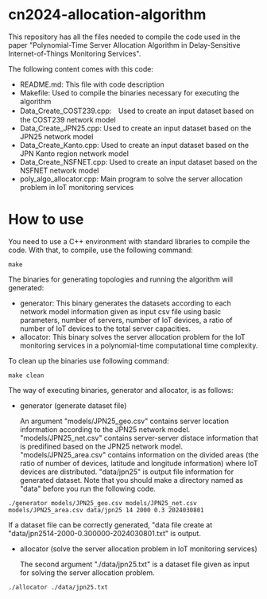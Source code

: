 # cn2024-allocation-algorithm

This repository has all the files needed to compile the code used in the paper "Polynomial-Time Server Allocation Algorithm in Delay-Sensitive Internet-of-Things Monitoring Services".

The following content comes with this code:

 * README.md: This file with code description
 * Makefile: Used to compile the binaries necessary for executing the algorithm
 * Data_Create_COST239.cpp:　Used to create an input dataset based on the COST239 network model
 * Data_Create_JPN25.cpp: Used to create an input dataset based on the JPN25 network model
 * Data_Create_Kanto.cpp: Used to create an input dataset based on the JPN Kanto region network model
 * Data_Create_NSFNET.cpp: Used to create an input dataset based on the NSFNET network model
 * poly_algo_allocator.cpp: Main program to solve the server allocation problem in IoT monitoring services

# How to use

You need to use a C++ environment with standard libraries to compile the code. With
that, to compile, use the following command: 

```
make
```

The binaries for generating topologies and running the algorithm will generated:

 * generator: This binary generates the datasets according to each network model information given as input csv file using basic parameters, number of servers, number of IoT devices, a ratio of number of IoT devices to the total server capacities.
 * allocator: This binary solves the server allocation problem for the IoT monitoring services in a polynomial-time computational time complexity.

To clean up the binaries use following command:

```
make clean
```

The way of executing binaries, generator and allocator, is as follows:

* generator (generate dataset file)

  An argument "models/JPN25_geo.csv" contains server location information according to the JPN25 network model.
  "models/JPN25_net.csv" contains server-server distace information that is predifined based on the JPN25 network model.
  "models/JPN25_area.csv" contains information on the divided areas (the ratio of number of devices, latitude and longitude information) where IoT devices are distributed.
  "data/jpn25" is output file information for generated dataset.
  Note that you should make a directory named as "data" before you run the following code.

```
./generator models/JPN25_geo.csv models/JPN25_net.csv models/JPN25_area.csv data/jpn25 14 2000 0.3 2024030801
```

If a dataset file can be correctly generated, 
"data file create at "data/jpn2514-2000-0.300000-2024030801.txt" is output.

* allocator (solve the server allocation problem in IoT monitoring services)

  The second argument "./data/jpn25.txt" is a dataset file given as input for solving the server allocation problem.

```
./allocator ./data/jpn25.txt
```
